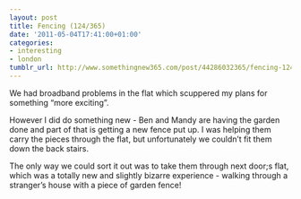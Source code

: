 ```yaml
---
layout: post
title: Fencing (124/365)
date: '2011-05-04T17:41:00+01:00'
categories:
- interesting
- london
tumblr_url: http://www.somethingnew365.com/post/44286032365/fencing-124365
---
```

We had broadband problems in the flat which scuppered my plans for something “more exciting”.

However I did do something new - Ben and Mandy are having the garden done and part of that is getting a new fence put up. I was helping them carry the pieces through the flat, but unfortunately we couldn’t fit them down the back stairs.

The only way we could sort it out was to take them through next door;s flat, which was a totally new and slightly bizarre experience - walking through a stranger’s house with a piece of garden fence!
